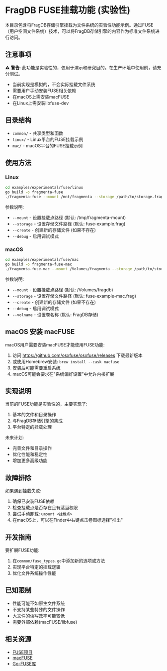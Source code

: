# FragDB FUSE挂载功能 (实验性)

本目录包含将FragDB存储引擎挂载为文件系统的实验性功能示例。通过FUSE（用户空间文件系统）技术，可以将FragDB存储引擎的内容作为标准文件系统进行访问。

## 注意事项

⚠️ **警告**: 此功能是实验性的，仅用于演示和研究目的。在生产环境中使用前，请充分测试。

- 当前实现是模拟的，不会实际挂载文件系统
- 需要用户手动安装FUSE相关依赖
- 在macOS上需安装macFUSE
- 在Linux上需安装libfuse-dev

## 目录结构

- `common/` - 共享类型和函数
- `linux/` - Linux平台的FUSE挂载示例
- `mac/` - macOS平台的FUSE挂载示例

## 使用方法

### Linux

```bash
cd examples/experimental/fuse/linux
go build -o fragmenta-fuse
./fragmenta-fuse --mount /mnt/fragmenta --storage /path/to/storage.frag --create
```

参数说明:
- `--mount` - 设置挂载点路径 (默认: /tmp/fragmenta-mount)
- `--storage` - 设置存储文件路径 (默认: fuse-example.frag)
- `--create` - 创建新的存储文件 (如果不存在)
- `--debug` - 启用调试模式

### macOS

```bash
cd examples/experimental/fuse/mac
go build -o fragmenta-fuse-mac
./fragmenta-fuse-mac --mount /Volumes/fragmenta --storage /path/to/storage.frag --create
```

参数说明:
- `--mount` - 设置挂载点路径 (默认: /Volumes/fragdb)
- `--storage` - 设置存储文件路径 (默认: fuse-example-mac.frag)
- `--create` - 创建新的存储文件 (如果不存在)
- `--debug` - 启用调试模式
- `--volname` - 设置卷名称 (默认: FragDB存储)

## macOS 安装 macFUSE

macOS用户需要安装macFUSE才能使用FUSE功能:

1. 访问 https://github.com/osxfuse/osxfuse/releases 下载最新版本
2. 或使用Homebrew安装: `brew install --cask macfuse`
3. 安装后可能需要重启系统
4. macOS可能会要求在"系统偏好设置"中允许内核扩展

## 实现说明

当前的FUSE功能是实验性的，主要实现了:

1. 基本的文件和目录操作
2. 与FragDB存储引擎的集成
3. 平台特定的挂载处理

未来计划:
- 完善文件和目录操作
- 优化性能和稳定性
- 增加更多高级功能

## 故障排除

如果遇到挂载失败:

1. 确保已安装FUSE依赖
2. 检查挂载点是否存在且有适当权限
3. 尝试手动卸载: `umount <挂载点>`
4. 在macOS上，可以在Finder中右键点击卷图标选择"推出"

## 开发指南

要扩展FUSE功能:

1. 在`common/fuse_types.go`中添加新的选项或方法
2. 实现平台特定的挂载逻辑
3. 优化文件系统操作性能

## 已知限制

- 性能可能不如原生文件系统
- 不支持某些特殊的文件操作
- 大文件的读写效率可能较低
- 需要外部依赖(macFUSE/libfuse)

## 相关资源

- [FUSE项目](https://github.com/libfuse/libfuse)
- [macFUSE](https://osxfuse.github.io/)
- [Go-FUSE库](https://github.com/hanwen/go-fuse) 